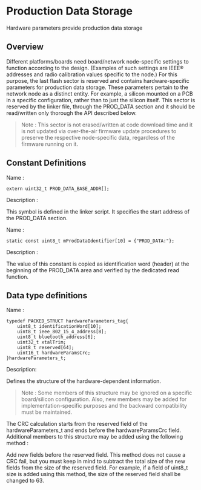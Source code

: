 # Production Data Storage

Hardware parameters provide production data storage

## Overview

Different platforms/boards need board/network node-specific settings to function according to the design. (Examples of such settings are IEEE® addresses and radio calibration values specific to the node.) For this purpose, the last flash sector is reserved and contains hardware-specific parameters for production data storage. These parameters pertain to the network node as a distinct entity. For example, a silicon mounted on a PCB in a specific configuration, rather than to just the silicon itself. This sector is reserved by the linker file, through the PROD_DATA section and it should be read/written only thorough the API described below.

> Note :
This sector is not erased/written at code download time and it is not updated via over-the-air firmware update procedures to preserve the respective node-specific data, regardless of the firmware running on it.

## Constant Definitions

Name :

```
extern uint32_t PROD_DATA_BASE_ADDR[];
```

Description :

This symbol is defined in the linker script. It specifies the start address of the PROD_DATA section.

Name :

```
static const uint8_t mProdDataIdentifier[10] = {"PROD_DATA:"};
```

Description :

The value of this constant is copied as identification word (header) at the beginning of the PROD_DATA area and verified by the dedicated read function.

## Data type definitions
Name : 


```
typedef PACKED_STRUCT hardwareParameters_tag{    
	uint8_t identificationWord[10];    
	uint8_t ieee_802_15_4_address[8];    
	uint8_t bluetooth_address[6];    
	uint32_t xtalTrim;    
	uint8_t reserved[64];    
	uint16_t hardwareParamsCrc;    
}hardwareParameters_t;
```

Description:

Defines the structure of the hardware-dependent information.


> Note :
Some members of this structure may be ignored on a specific board/silicon configuration. Also, new members may be added for implementation-specific purposes and the backward compatibility must be maintained.

The CRC calculation starts from the reserved field of the hardwareParameters_t and ends before the hardwareParamsCrc field. Additional members to this structure may be added using the following method :

Add new fields before the reserved field. This method does not cause a CRC fail, but you must keep in mind to subtract the total size of the new fields from the size of the reserved field. For example, if a field of uint8_t size is added using this method, the size of the reserved field shall be changed to 63.